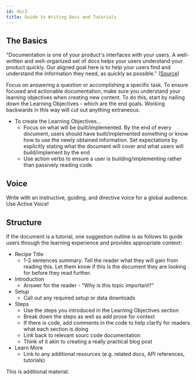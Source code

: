 ```yaml
---
id: doc3
title: Guide to Writing Docs and Tutorials
---
```

## The Basics

"Documentation is one of your product's interfaces with your users. A well-written and well-organized set of docs helps your users understand your product quickly. Our aligned goal here is to help your users find and understand the information they need, as quickly as possible." ([Source](https://v2.docusaurus.io/docs/markdown-features))

Focus on answering a question or accomplishing a specific task. To ensure focused and actionable documentation, make sure you understand your learning objectives when creating new content. To do this, start by nailing down the Learning Objectives - which are the end goals. Working backwards in this way will cut out anything extraneous.

* To create the Learning Objectives...
  * Focus on what will be built/implemented. By the end of every document, users should have built/implemented something or know how to use the newly obtained information. Set expectations by explicitly stating what the document will cover and what users will build/implement by the end
  * Use action verbs to ensure a user is building/implementing rather than passively reading code.

## Voice

Write with an instructive, guiding, and directive voice for a global audience. Use Active Voice!

## Structure

If the document is a tutorial, one suggestion outline is as follows to guide users through the learning experience and provides appropriate context:
* Recipe Title
  * 1-2 sentences summary. Tell the reader what they will gain from reading this. Let them know if this is the document they are looking for before they read further.
* Introduction
  * Answer for the reader - "Why is this topic important?"
* Setup
  * Call out any required setup or data downloads
* Steps
  * Use the steps you introduced in the Learning Objectives section
  * Break down the steps as well as add prose for context
  * If there is code, add comments in the code to help clarify for readers what each section is doing
  * Link back to relevant sourc code documentation
  * Think of it akin to creating a really practical blog post
* Learn More
  * Link to any additional resources (e.g. related docs, API references, tutorials)

This is additional material. 
